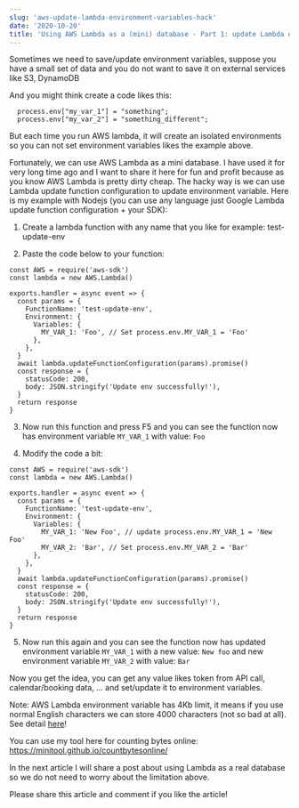 ```yaml
---
slug: 'aws-update-lambda-environment-variables-hack'
date: '2020-10-20'
title: 'Using AWS Lambda as a (mini) database - Part 1: update Lambda environment variables hack'
---
```


Sometimes we need to save/update environment variables, suppose you have a small set of data and you do not want to save it on external services like S3, DynamoDB

And you might think create a code likes this:

```
  process.env["my_var_1"] = "something";
  process.env["my_var_2"] = "something_different";
```

But each time you run AWS lambda, it will create an isolated environments so you can not set environment variables likes the example above.

Fortunately, we can use AWS Lambda as a mini database. I have used it for very long time ago and I want to share it here for fun and profit because as you know AWS Lambda is pretty dirty cheap. The hacky way is we can use Lambda update function configuration to update environment variable. Here is my example with Nodejs (you can use any language just Google Lambda update function configuration + your SDK):

1. Create a lambda function with any name that you like for example: test-update-env

2. Paste the code below to your function:

```javascript{numberLines: false}
const AWS = require('aws-sdk')
const lambda = new AWS.Lambda()

exports.handler = async event => {
  const params = {
    FunctionName: 'test-update-env',
    Environment: {
      Variables: {
        MY_VAR_1: 'Foo', // Set process.env.MY_VAR_1 = 'Foo'
      },
    },
  }
  await lambda.updateFunctionConfiguration(params).promise()
  const response = {
    statusCode: 200,
    body: JSON.stringify('Update env successfully!'),
  }
  return response
}
```

3. Now run this function and press F5 and you can see the function now has environment variable `MY_VAR_1` with value: `Foo`

4. Modify the code a bit:

```javascript{numberLines: false}
const AWS = require('aws-sdk')
const lambda = new AWS.Lambda()

exports.handler = async event => {
  const params = {
    FunctionName: 'test-update-env',
    Environment: {
      Variables: {
        MY_VAR_1: 'New Foo', // update process.env.MY_VAR_1 = 'New Foo'
        MY_VAR_2: 'Bar', // Set process.env.MY_VAR_2 = 'Bar'
      },
    },
  }
  await lambda.updateFunctionConfiguration(params).promise()
  const response = {
    statusCode: 200,
    body: JSON.stringify('Update env successfully!'),
  }
  return response
}
```

5. Now run this again and you can see the function now has updated environment variable `MY_VAR_1` with a new value: `New foo` and new environment variable `MY_VAR_2` with value: `Bar`

Now you get the idea, you can get any value likes token from API call, calendar/booking data, ... and set/update it to environment variables.

Note: AWS Lambda environment variable has 4Kb limit, it means if you use normal English characters we can store 4000 characters (not so bad at all). See detail [here](https://docs.aws.amazon.com/lambda/latest/dg/gettingstarted-limits.html)!

You can use my tool here for counting bytes online: https://minitool.github.io/countbytesonline/

In the next article I will share a post about using Lambda as a real database so we do not need to worry about the limitation above.

Please share this article and comment if you like the article!
